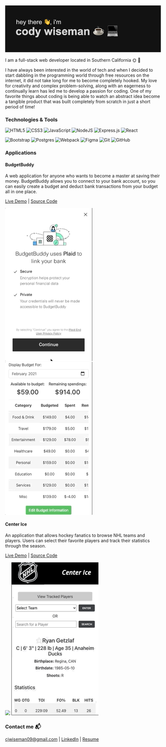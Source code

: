 ![](header.png)


I am a full-stack web developer located in Southern California 🌞 🌴


I have always been interested in the world of tech and when I decided to start dabbling in the programming world through 
free resources on the internet, it did not take long for me to become completely hooked. My love for creativity and complex 
problem-solving, along with an eagerness to continually learn has led me to develop a passion for coding. One of my favorite 
things about coding is being able to watch an abstract idea become a tangible product that was built completely from 
scratch in just a short period of time!


### Technologies & Tools

<img alt="HTML5" src="https://img.shields.io/badge/html5%20-%23E34F26.svg?&style=for-the-badge&logo=html5&logoColor=white"/> <img alt="CSS3"
src="https://img.shields.io/badge/css3%20-%231572B6.svg?&style=for-the-badge&logo=css3&logoColor=white"/> <img alt="JavaScript"
src="https://img.shields.io/badge/javascript%20-%23323330.svg?&style=for-the-badge&logo=javascript&logoColor=%23F7DF1E"/> <img alt="NodeJS"
src="https://img.shields.io/badge/node.js%20-%2343853D.svg?&style=for-the-badge&logo=node.js&logoColor=white"/> <img alt="Express.js"
src="https://img.shields.io/badge/express.js%20-%23404d59.svg?&style=for-the-badge"/> <img alt="React" src="https://img.shields.io/badge/react%20-%2320232a.svg?&style=for-the-badge&logo=react&logoColor=%2361DAFB"/>


<img alt="Bootstrap" src="https://img.shields.io/badge/bootstrap%20-%23563D7C.svg?&style=for-the-badge&logo=bootstrap&logoColor=white"/> <img alt="Postgres" src 
="https://img.shields.io/badge/postgres-%23316192.svg?&style=for-the-badge&logo=postgresql&logoColor=white"/> <img alt="Webpack"
src="https://img.shields.io/badge/webpack%20-%238DD6F9.svg?&style=for-the-badge&logo=webpack&logoColor=black" /> <img alt="Figma"
src="https://img.shields.io/badge/figma%20-%23F24E1E.svg?&style=for-the-badge&logo=figma&logoColor=white"/> <img alt="Git"
src="https://img.shields.io/badge/git%20-%23F05033.svg?&style=for-the-badge&logo=git&logoColor=white"/> <img alt="GitHub"
src="https://img.shields.io/badge/github%20-%23121011.svg?&style=for-the-badge&logo=github&logoColor=white"/>



### Applications 

#### BudgetBuddy 

A web application for anyone who wants to become a master at saving their money. BudgetBuddy allows you to connect to your bank account, so you can easily create a budget and deduct bank transactions from your budget all in one place. 

[Live Demo](https://center-ice-app.onrender.com/) | [Source Code](https://github.com/codywiseman/budget-buddy)

![](connect.gif) ![](transactions.gif)


#### Center Ice

An application that allows hockey fanatics to browse NHL teams and players. Users can select their favorite players and track their statistics through the season.

[Live Demo](https://center-ice-app.onrender.com/) | [Source Code](https://github.com/codywiseman/ajax-project) 

![](teams.gif) ![](favorite.gif) 



### Contact me 📬

cjwiseman09@gmail.com | [LinkedIn](https://www.linkedin.com/in/cody-wiseman1) | [Resume](https://drive.google.com/file/d/1QV4f4n4EjAg-uGgQyvl48_fU1DN6n02I/view?usp=sharing)



